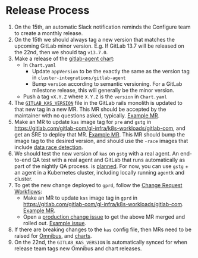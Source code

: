 # Release Process

1. On the 15th, an automatic Slack notification reminds the Configure team to create a monthly release.
1. On the 15th we should always tag a new version that matches the upcoming GitLab minor version. E.g. If GitLab 13.7
   will be released on the 22nd, then we should tag `v13.7.0`.
1. Make a release of the [gitlab-agent chart](https://gitlab.com/gitlab-org/charts/gitlab-agent#publishing-a-new-release):
   - In `Chart.yaml`
      - Update `appVersion` to be the exactly the same as the version tag in `cluster-integrations/gitlab-agent`
      - Bump `version` according to semantic versioning. For a GitLab milestone release, this will generally be the minor version.
   - Push a tag `vX.Y.Z` where `X.Y.Z` is the `version` in `Chart.yaml`
1. The [`GITLAB_KAS_VERSION`](https://gitlab.com/gitlab-org/gitlab/-/blob/master/GITLAB_KAS_VERSION) file in
   the GitLab rails monolith is updated to that new tag in a new MR.
   This MR should be accepted by the maintainer with no questions asked, typically.
   [Example MR](https://gitlab.com/gitlab-org/gitlab/-/merge_requests/74462).
1. Make an MR to update `kas` image tag for `pre` and `gstg` in
   https://gitlab.com/gitlab-com/gl-infra/k8s-workloads/gitlab-com, and get an SRE to deploy that MR.
   [Example MR](https://gitlab.com/gitlab-com/gl-infra/k8s-workloads/gitlab-com/-/merge_requests/1318).
   This MR should bump the image tag to the desired version, and should use the
   `-race` images that include [data race detection](https://golang.org/doc/articles/race_detector).
1. We should test the new version of `kas` on `gstg` with a real agent. An end-to-end QA test with a real agent
   and GitLab that runs automatically as part of the nightly QA process.
   is [planned](https://gitlab.com/groups/gitlab-org/-/epics/4949). For now, you can use `gstg` + an agent in
   a Kubernetes cluster, including locally running `agentk` and cluster.
1. To get the new change deployed to `gprd`, follow the
   [Change Request Workflows](https://about.gitlab.com/handbook/engineering/infrastructure/change-management/#change-request-workflows):
   - Make an MR to update `kas` image tag in `gprd` in
     https://gitlab.com/gitlab-com/gl-infra/k8s-workloads/gitlab-com.
     [Example MR](https://gitlab.com/gitlab-com/gl-infra/k8s-workloads/gitlab-com/-/merge_requests/1319).
   - Open a [production change issue](https://gitlab.com/gitlab-com/gl-infra/production/-/issues) to get
     the above MR merged and rolled out. [Example issue](https://gitlab.com/gitlab-com/gl-infra/production/-/issues/5821).
1. If there are breaking changes to the `kas` config file, then MRs need to be raised for
   [Omnibus](https://gitlab.com/gitlab-org/omnibus-gitlab/), and
   [charts](https://gitlab.com/gitlab-org/charts/gitlab/).
1. On the 22nd, the `GITLAB_KAS_VERSION` is automatically synced for when release team tags new Omnibus and chart releases.
